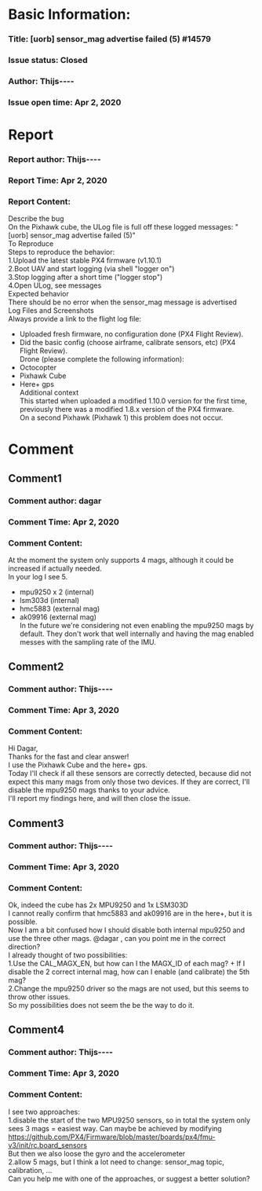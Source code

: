 # Basic Information:
### Title:  [uorb] sensor_mag advertise failed (5) #14579 
### Issue status: Closed
### Author: Thijs----
### Issue open time: Apr 2, 2020
# Report
### Report author: Thijs----
### Report Time: Apr 2, 2020
### Report Content:   
Describe the bug    
On the Pixhawk cube, the ULog file is full off these logged messages: "[uorb] sensor_mag advertise failed (5)"  
To Reproduce    
Steps to reproduce the behavior:  
1.Upload the latest stable PX4 firmware (v1.10.1)  
2.Boot UAV and start logging (via shell "logger on")  
3.Stop logging after a short time ("logger stop")  
4.Open ULog, see messages  
Expected behavior    
There should be no error when the sensor_mag message is advertised  
Log Files and Screenshots    
Always provide a link to the flight log file:  
- Uploaded fresh firmware, no configuration done (PX4 Flight Review).  
- Did the basic config (choose airframe, calibrate sensors, etc) (PX4 Flight Review).  
Drone (please complete the following information):  
- Octocopter  
- Pixhawk Cube  
- Here+ gps  
Additional context    
This started when uploaded a modified 1.10.0 version for the first time, previously there was a modified 1.8.x version of the PX4 firmware.    
On a second Pixhawk (Pixhawk 1) this problem does not occur.  

# Comment
## Comment1
### Comment author: dagar
### Comment Time: Apr 2, 2020
### Comment Content:   
At the moment the system only supports 4 mags, although it could be increased if actually needed.  
In your log I see 5.  
- mpu9250 x 2 (internal)  
- lsm303d (internal)  
- hmc5883 (external mag)  
- ak09916 (external mag)  
In the future we're considering not even enabling the mpu9250 mags by default. They don't work that well internally and having the mag enabled messes with the sampling rate of the IMU.  

## Comment2
### Comment author: Thijs----
### Comment Time: Apr 3, 2020
### Comment Content:   
Hi Dagar,  
Thanks for the fast and clear answer!  
I use the Pixhawk Cube and the here+ gps.    
Today I'll check if all these sensors are correctly detected, because did not expect this many mags from only those two devices. If they are correct, I'll disable the mpu9250 mags thanks to your advice.  
I'll report my findings here, and will then close the issue.  

## Comment3
### Comment author: Thijs----
### Comment Time: Apr 3, 2020
### Comment Content:   
Ok, indeed the cube has 2x MPU9250 and 1x LSM303D    
I cannot really confirm that hmc5883 and ak09916 are in the here+, but it is possible.  
Now I am a bit confused how I should disable both internal mpu9250 and use the three other mags. @dagar , can you point me in the correct direction?  
I already thought of two possibilities:  
1.Use the CAL_MAGX_EN, but how can I the MAGX_ID of each mag? + If I disable the 2 correct internal mag, how can I enable (and calibrate) the 5th mag?  
2.Change the mpu9250 driver so the mags are not used, but this seems to throw other issues.  
So my possibilities does not seem the be the way to do it.  

## Comment4
### Comment author: Thijs----
### Comment Time: Apr 3, 2020
### Comment Content:   
I see two approaches:  
1.disable the start of the two MPU9250 sensors, so in total the system only sees 3 mags = easiest way. Can maybe be achieved by modifying https://github.com/PX4/Firmware/blob/master/boards/px4/fmu-v3/init/rc.board_sensors    
But then we also loose the gyro and the accelerometer  
2.allow 5 mags, but I think a lot need to change: sensor_mag topic, calibration, ...  
Can you help me with one of the approaches, or suggest a better solution?  
